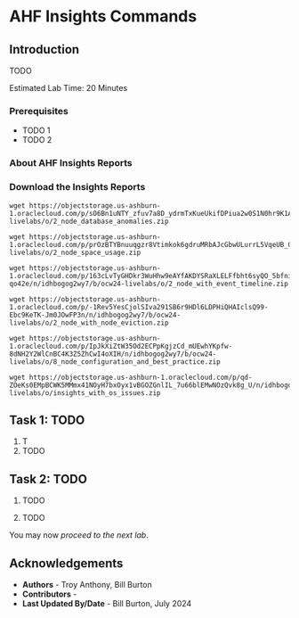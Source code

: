 # AHF Insights Commands 

## Introduction
TODO

Estimated Lab Time: 20 Minutes

### Prerequisites
- TODO 1
- TODO 2


### About AHF Insights Reports

### Download the Insights Reports

```
wget https://objectstorage.us-ashburn-1.oraclecloud.com/p/sO6Bn1uNTY_zfuv7a8D_ydrmTxKueUkifDPiua2w0S1N0hr9K1ALNEshbcK3rp16/n/idhbogog2wy7/b/ocw24-livelabs/o/2_node_database_anomalies.zip
```

```
wget https://objectstorage.us-ashburn-1.oraclecloud.com/p/prOzBTYBnuuqgzr8Vtimkok6gdruMRbAJcGbwULurrL5VqeUB_GSEAwv3UyFIP_x/n/idhbogog2wy7/b/ocw24-livelabs/o/2_node_space_usage.zip
```
```
wget https://objectstorage.us-ashburn-1.oraclecloud.com/p/163cLvTyGHDkr3WuHhw9eAYfAKDYSRaXLELFfbht6syQO_5bfniYYfYIY3-qo42e/n/idhbogog2wy7/b/ocw24-livelabs/o/2_node_with_event_timeline.zip
```
```
wget https://objectstorage.us-ashburn-1.oraclecloud.com/p/-1Rev5YesCjolSIva291SB6r9HDl6LDPHiQHAIclsQ99-Ebc9KeTK-Jm0JOwFP3n/n/idhbogog2wy7/b/ocw24-livelabs/o/2_node_with_node_eviction.zip
```

```
wget https://objectstorage.us-ashburn-1.oraclecloud.com/p/IpJkXiZtW35Od2ECPpKgjzCd_mUEwhYKpfw-8dNH2Y2WlCnBC4K3Z5ZhCwI4oXIH/n/idhbogog2wy7/b/ocw24-livelabs/o/8_node_configuration_and_best_practice.zip
```

```
wget https://objectstorage.us-ashburn-1.oraclecloud.com/p/qd-ZOeKs0EMpBCWK5MMmx41NOyH7bxOyx1vBGOZGnlIL_7u66blEMwNOzQvk8g_U/n/idhbogog2wy7/b/ocw24-livelabs/o/insights_with_os_issues.zip
```

## Task 1:  TODO
1.  T
2.  TODO
## Task 2:  TODO 

1.  TODO


2.  TODO




You may now *proceed to the next lab*.  

## Acknowledgements
* **Authors** - Troy Anthony, Bill Burton
* **Contributors** - 
* **Last Updated By/Date** - Bill Burton, July  2024
